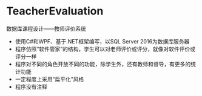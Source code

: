 # TeacherEvaluation
数据库课程设计——教师评价系统

* 使用C#和WPF、基于.NET框架编写，以SQL Server 2016为数据库服务器
* 程序仿照“软件管家”的结构，学生可以对老师评价或评分，就像对软件评价或评分一样
* 程序对不同的角色开放不同的功能，除学生外，还有教师和督导，有更多的统计功能
* 一定程度上采用“扁平化”风格
* 程序没有注释
